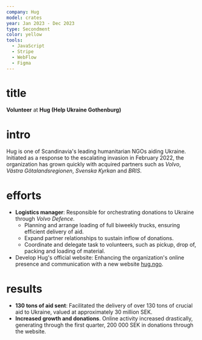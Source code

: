 ```yaml
---
company: Hug
model: crates
year: Jan 2023 - Dec 2023
type: Secondment
color: yellow
tools:
  - JavaScript
  - Stripe
  - WebFlow
  - Figma
---
```


# title

**Volunteer** at **Hug (Help Ukraine Gothenburg)**


# intro
Hug is one of Scandinavia's leading humanitarian NGOs aiding Ukraine. Initiated as a response to the escalating invasion in February 2022, the organization has grown quickly with acquired partners such as *Volvo*, *Västra Götalandsregionen*, *Svenska Kyrkan* and *BRIS*.

# efforts

- **Logistics manager**: Responsible for orchestrating donations to Ukraine through *Volvo Defence*.
  - Planning and arrange loading of full biweekly trucks, ensuring efficient delivery of aid.
  - Expand partner relationships to sustain inflow of donations.
  - Coordinate and delegate task to volunteers, such as pickup, drop of, packing and loading of material.
- Develop Hug's official website: Enhancing the organization's online presence and communication with a new website [hug.ngo](https://www.hug.ngo).

# results

- **130 tons of aid sent**: Facilitated the delivery of over 130 tons of crucial aid to Ukraine, valued at approximately 30 million SEK.
- **Increased growth and donations**. Online activity increased drastically, generating through the first quarter, 200 000 SEK in donations through the website.
